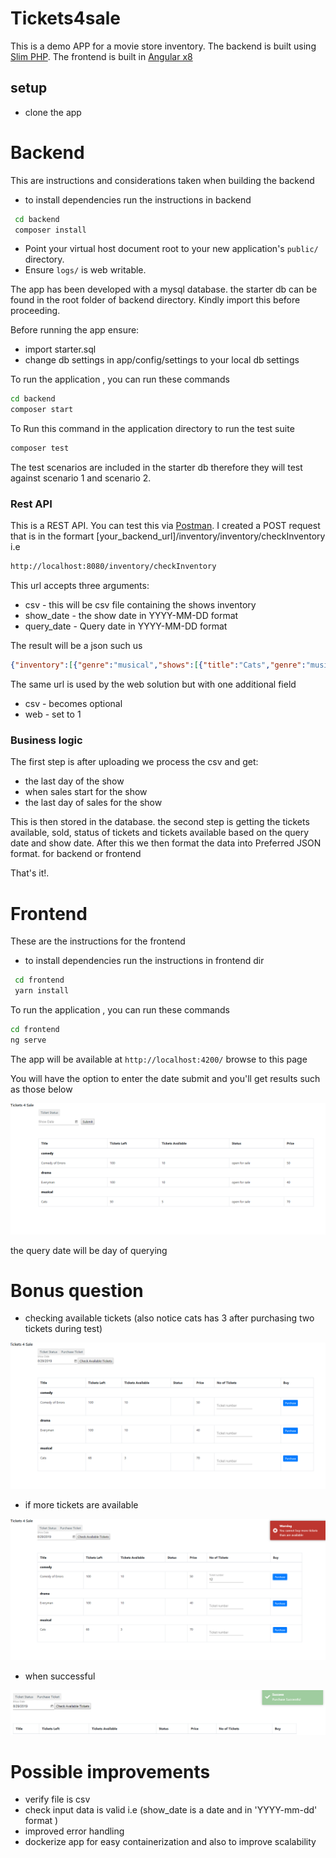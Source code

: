 # Tickets4sale

This is a demo APP for a movie store inventory. The backend is built using [Slim PHP](http://www.slimframework.com/).
The frontend is built in [Angular x8](https://angular.io/)

## setup

* clone the app

# Backend

This are instructions and considerations taken when building the backend

* to install dependencies run the instructions in backend
```bash
 cd backend
 composer install
```

* Point your virtual host document root to your new application's `public/` directory.
* Ensure `logs/` is web writable.

The app has been developed with a mysql database. the starter db can be found in
the root folder of backend directory. Kindly import this before proceeding.

Before running the app ensure:
* import starter.sql
* change db settings in app/config/settings to your local db settings

To run the application , you can run these commands 

```bash
cd backend
composer start
```

To Run this command in the application directory to run the test suite

```bash
composer test
```

The test scenarios are included in the starter db therefore they will test against
scenario 1 and scenario 2.

### Rest API

This is a REST API. You can test this via [Postman](https://www.getpostman.com/).
I created a POST request that is in the formart [your_backend_url]/inventory/inventory/checkInventory
i.e
```bash
http://localhost:8080/inventory/checkInventory
```
This url accepts three arguments:
* csv - this will be csv file containing the shows inventory
* show_date - the show date in YYYY-MM-DD format
* query_date - Query date in YYYY-MM-DD format

The result will be a json such us
```json
{"inventory":[{"genre":"musical","shows":[{"title":"Cats","genre":"musical","tickets_left":50,"tickets_available":5,"status":"open for sale"}]},{"genre":"comedy","shows":[{"title":"Comedy of Errors","genre":"comedy","tickets_left":100,"tickets_available":10,"status":"open for sale"}]},{"genre":"drama","shows":[{"title":"Everyman","genre":"drama","tickets_left":100,"tickets_available":10,"status":"open for sale"}]}]}
```

The same url is used by the web solution but with one additional field
* csv - becomes optional
* web - set to 1

### Business logic

The first step is after uploading we process the csv and get:
* the last day of the show
* when sales start for the show
* the last day of sales for the show

This is then stored in the database. the second step is getting the tickets available, sold, status of tickets
and tickets available based on the query date and show date. After this we then format the data into Preferred 
JSON format. for backend or frontend  


That's it!.

# Frontend

These are the instructions for the frontend

* to install dependencies run the instructions in frontend dir
```bash
 cd frontend
 yarn install
```

To run the application , you can run these commands 

```bash
cd frontend
ng serve
```

The app will be available at `http://localhost:4200/` browse to this page

You will have the option to enter the date submit and you'll get results
such as those below

![alt text](https://github.com/Ihure/tickets4sale/blob/master/frontend/sc2.PNG)

the query date will be day of querying

# Bonus question

* checking available tickets (also notice cats has 3 after purchasing two tickets during test)

![alt text](https://github.com/Ihure/tickets4sale/blob/master/frontend/bonus.PNG)

* if more tickets are available

![alt text](https://github.com/Ihure/tickets4sale/blob/master/frontend/bonus_error.PNG)

* when successful

![alt text](https://github.com/Ihure/tickets4sale/blob/master/frontend/bonus_success_notification.PNG)

# Possible improvements

* verify file is csv
* check input data is valid i.e (show_date is a date and in 'YYYY-mm-dd' format )
* improved error handling
* dockerize app for easy containerization and also to improve scalability


